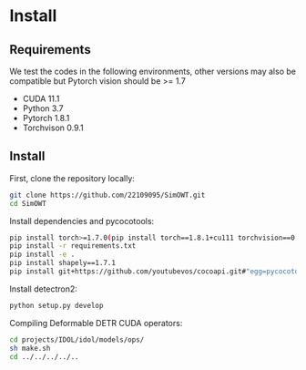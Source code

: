 # Install
## Requirements
We test the codes in the following environments, other versions may also be compatible but Pytorch vision should be >= 1.7

- CUDA 11.1
- Python 3.7
- Pytorch 1.8.1
- Torchvison 0.9.1

## Install 
First, clone the repository locally:

```bash
git clone https://github.com/22109095/SimOWT.git
cd SimOWT
```

Install dependencies and pycocotools:

```bash
pip install torch>=1.7.0(pip install torch==1.8.1+cu111 torchvision==0.9.1+cu111 -f https://download.pytorch.org/whl/torch_stable.html)
pip install -r requirements.txt
pip install -e .
pip install shapely==1.7.1
pip install git+https://github.com/youtubevos/cocoapi.git#"egg=pycocotools&subdirectory=PythonAPI"
```

Install detectron2:
```bash
python setup.py develop
```

Compiling Deformable DETR CUDA operators:

```bash
cd projects/IDOL/idol/models/ops/
sh make.sh
cd ../../../../..
```